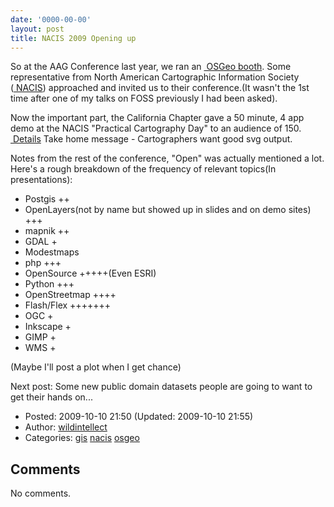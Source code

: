 ```yaml
---
date: '0000-00-00'
layout: post
title: NACIS 2009 Opening up
---
```


So at the AAG Conference last year, we ran an
<a href="http://wiki.osgeo.org/wiki/AAG_2009" class="ext-link"> OSGeo
booth</a>. Some representative from North American Cartographic
Information Society
(<a href="http://nacis.org" class="ext-link"> NACIS</a>) approached and
invited us to their conference.(It wasn't the 1st time after one of my
talks on FOSS previously I had been asked).

Now the important part, the California Chapter gave a 50 minute, 4 app
demo at the NACIS "Practical Cartography Day" to an audience of 150.
<a href="http://wiki.osgeo.org/wiki/NACIS_2009" class="ext-link"> Details</a>
Take home message - Cartographers want good svg output.

Notes from the rest of the conference, "Open" was actually mentioned a
lot. Here's a rough breakdown of the frequency of relevant topics(In
presentations):

-   Postgis ++
-   OpenLayers(not by name but showed up in slides and on demo sites)
    +++
-   mapnik ++
-   GDAL +
-   Modestmaps
-   php +++
-   OpenSource +++++(Even ESRI)
-   Python +++
-   OpenStreetmap ++++
-   Flash/Flex +++++++
-   OGC +
-   Inkscape +
-   GIMP +
-   WMS +

(Maybe I'll post a plot when I get chance)

Next post: Some new public domain datasets people are going to want to
get their hands on...

-   Posted: 2009-10-10 21:50 (Updated: 2009-10-10 21:55)
-   Author: [wildintellect](author/wildintellect.html)
-   Categories: [gis](category/gis.html) [nacis](category/nacis.html)
    [osgeo](category/osgeo.html)

Comments
--------

No comments.
